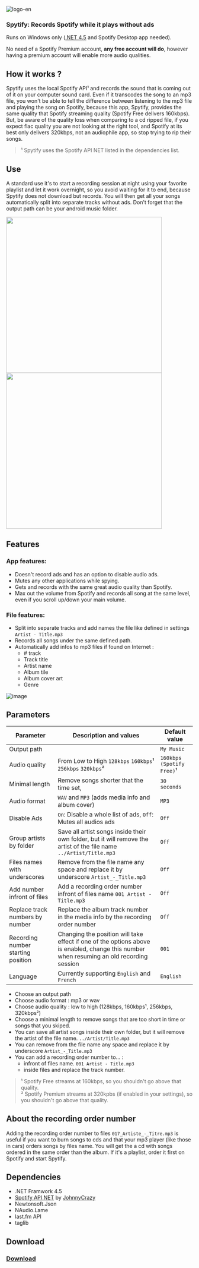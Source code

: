![logo-en](https://user-images.githubusercontent.com/23088305/29906214-6daad21c-8de1-11e7-80f5-ef6791cc7825.png)

### Spytify: Records Spotify while it plays without ads
Runs on Windows only ([.NET 4.5](https://www.microsoft.com/en-ca/download/details.aspx?id=17851) and Spotify Desktop app needed).

No need of a Spotify Premium account, __any free account will do__, however having a premium account will enable more audio qualities.

## How it works ?
Spytify uses the local Spotify API¹ and records the sound that is coming out of it on your computer sound card. Even if it transcodes the song to an mp3 file, you won't be able to tell the difference between listening to the mp3 file and playing the song on Spotify, because this app, Spytify, provides the same quality that Spotify streaming quality (Spotify Free delivers 160kbps). But, be aware of the quality loss when comparing to a cd ripped file, if you expect flac quality you are not looking at the right tool, and Spotify at its best only delivers 320kbps, not an audiophile app, so stop trying to rip their songs.     
> ¹ Spytify uses the Spotify API NET listed in the dependencies list.      

## Use
A standard use it's to start a recording session at night using your favorite playlist and let it work overnight, so you avoid waiting for it to end, because Spytify does not download but records. You will then get all your songs automatically split into separate tracks without ads. Don't forget that the output path can be your android music folder.

<span><img width="420" height="auto" src="https://user-images.githubusercontent.com/23088305/37263373-39d18762-257e-11e8-9735-758d6517d4c8.png"/>
<img width="420" height="auto" src="https://user-images.githubusercontent.com/23088305/37263401-62d56ed0-257e-11e8-8eaf-102043c0196f.png"/></span>


## Features
### App features:
- Doesn't record ads and has an option to disable audio ads.
- Mutes any other applications while spying.
- Gets and records with the same great audio quality than Spotify.
- Max out the volume from Spotify and records all song at the same level, even if you scroll up/down your main volume.
### File features:
- Split into separate tracks and add names the file like defined in settings `Artist - Title.mp3`
- Records all songs under the same defined path.
- Automatically add infos to mp3 files if found on Internet :
   - \# track
   - Track title
   - Artist name
   - Album tile
   - Album cover art
   - Genre

![image](https://user-images.githubusercontent.com/23088305/37262916-232d806c-257c-11e8-8d2f-8d5c16ab5e2f.png)

## Parameters
| Parameter  | Description and values | Default value |
| ------------- | ------- | ---------- |
| Output path  | |  `My Music`  |
| Audio quality  | From Low to High `128kbps` `160kbps`¹ `256kbps` `320kbps`² | `160kbps (Spotify Free)`¹ |
| Minimal length | Remove songs shorter that the time set,  | `30 seconds` |
| Audio format | `WAV` and `MP3` (adds media info and album cover) | `MP3` |
| Disable Ads | `On`: Disable a whole list of ads, `Off`: Mutes all audios ads | `Off` |
| Group artists by folder | Save all artist songs inside their own folder, but it will remove the artist of the file name `../Artist/Title.mp3` | `Off` |
| Files names with underscores | Remove from the file name any space and replace it by underscore `Artist_-_Title.mp3` | `Off` | 
| Add number infront of files | Add a recording order number infront of files name `001 Artist - Title.mp3` | `Off` |
| Replace track numbers by number | Replace the album track number in the media info by the recording order number | `Off` |
| Recording number starting position | Changing the position will take effect if one of the options above is enabled, change this number when resuming an old recording session | `001` |
| Language | Currently supporting `English` and `French` | `English` |

- Choose an output path
- Choose audio format : mp3 or wav
- Choose audio quality : low to high (128kbps, 160kbps¹, 256kbps, 320kbps²)
- Choose a minimal length to remove songs that are too short in time or songs that you skiped.
- You can save all artist songs inside their own folder, but it will remove the artist of the file name. `../Artist/Title.mp3`
- You can remove from the file name any space and replace it by underscore `Artist_-_Title.mp3`
- You can add a recording order number to... :
  - infront of files name. `001 Artist - Title.mp3`
  - inside files and replace the track number.

> ¹ Spotify Free streams at 160kbps, so you shouldn't go above that quality.     
> ² Spotify Premium streams at 320kpbs (if enabled in your settings), so you shouldn't go above that quality.

## About the recording order number
Adding the recording order number to files `017_Artiste_-_Titre.mp3` is useful if you want to burn songs to cds and that your mp3 player (like those in cars) orders songs by files name. You will get the a cd with songs ordered in the same order than the album. If it's a playlist, order it first on Spotify and start Spytify.

## Dependencies
- .NET Framwork 4.5
- [Spotify API NET](https://johnnycrazy.github.io/SpotifyAPI-NET/) by [JohnnyCrazy](https://github.com/JohnnyCrazy)
- Newtonsoft.Json
- NAudio.Lame
- last.fm API
- taglib

## Download
### [Download](https://github.com/jwallet/Espion-Spotify/releases)
